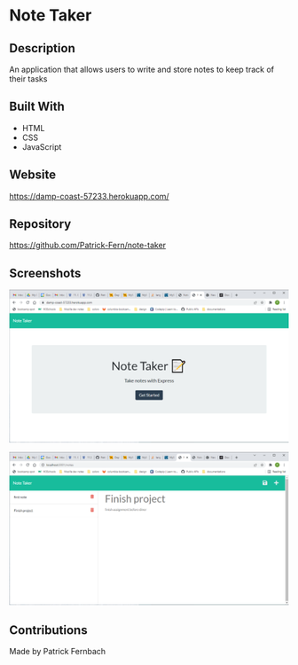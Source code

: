 # Note Taker 

## Description
An application that allows users to write and store notes to keep track of their tasks

## Built With
* HTML
* CSS
* JavaScript


## Website 
https://damp-coast-57233.herokuapp.com/

## Repository 
https://github.com/Patrick-Fern/note-taker

## Screenshots
![Screenshot-of-landing-page](./img/landing-page.png)

![Screenshot-of-notes-page](./img/notes-page.png)

## Contributions
Made by Patrick Fernbach